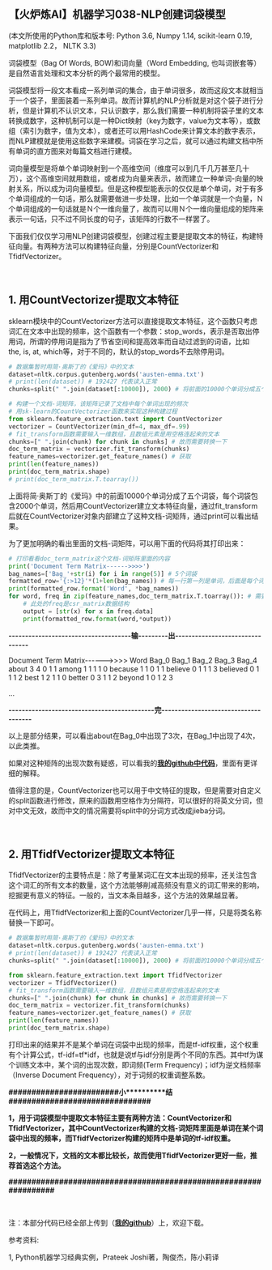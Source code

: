 【火炉炼AI】机器学习038-NLP创建词袋模型
-

(本文所使用的Python库和版本号: Python 3.6, Numpy 1.14, scikit-learn 0.19, matplotlib 2.2， NLTK 3.3)

词袋模型（Bag Of Words, BOW)和词向量（Word Embedding, 也叫词嵌套等）是自然语言处理和文本分析的两个最常用的模型。

词袋模型将一段文本看成一系列单词的集合，由于单词很多，故而这段文本就相当于一个袋子，里面装着一系列单词。故而计算机的NLP分析就是对这个袋子进行分析，但是计算机不认识文本，只认识数字，那么我们需要一种机制将袋子里的文本转换成数字，这种机制可以是一种Dict映射（key为数字，value为文本等），或数组（索引为数字，值为文本），或者还可以用HashCode来计算文本的数字表示，而NLP建模就是使用这些数字来建模。词袋在学习之后，就可以通过构建文档中所有单词的直方图来对每篇文档进行建模。

词向量模型是将单个单词映射到一个高维空间（维度可以到几千几万甚至几十万），这个高维空间就用数组，或者成为向量来表示，故而建立一种单词-向量的映射关系，所以成为词向量模型。但是这种模型能表示的仅仅是单个单词，对于有多个单词组成的一句话，那么就需要做进一步处理，比如一个单词就是一个向量，Ｎ个单词组成的一句话就是Ｎ个一维向量了，故而可以用Ｎ个一维向量组成的矩阵来表示一句话，只不过不同长度的句子，该矩阵的行数不一样罢了。

下面我们仅仅学习用NLP创建词袋模型，创建过程主要是提取文本的特征，构建特征向量。有两种方法可以构建特征向量，分别是CountVectorizer和TfidfVectorizer。

<br/>

## 1. 用CountVectorizer提取文本特征

sklearn模块中的CountVectorizer方法可以直接提取文本特征，这个函数只考虑词汇在文本中出现的频率，这个函数有一个参数：stop_words，表示是否取出停用词，所谓的停用词是指为了节省空间和提高效率而自动过滤到的词语，比如 the, is, at, which等，对于不同的，默认的stop_words不去除停用词。

```Python
# 数据集暂时用简·奥斯丁的《爱玛》中的文本
dataset=nltk.corpus.gutenberg.words('austen-emma.txt')
# print(len(dataset)) # 192427 代表读入正常
chunks=split(" ".join(dataset[:10000]), 2000) # 将前面的10000个单词分成五个词袋，每个袋子装2000个单词

# 构建一个文档-词矩阵，该矩阵记录了文档中每个单词出现的频次
# 用sk-learn的CountVectorizer函数来实现这种构建过程
from sklearn.feature_extraction.text import CountVectorizer
vectorizer = CountVectorizer(min_df=4, max_df=.99)
# fit_transform函数需要输入一维数组，且数组元素是用空格连起来的文本
chunks=[" ".join(chunk) for chunk in chunks] # 故而需要转换一下
doc_term_matrix = vectorizer.fit_transform(chunks)
feature_names=vectorizer.get_feature_names() # 获取
print(len(feature_names)) 
print(doc_term_matrix.shape) 
# print(doc_term_matrix.T.toarray())
```

上面将简·奥斯丁的《爱玛》中的前面10000个单词分成了五个词袋，每个词袋包含2000个单词，然后用CountVectorizer建立文本特征向量，通过fit_transform后就在CountVectorizer对象内部建立了这种文档-词矩阵，通过print可以看出结果。

为了更加明确的看出里面的文档-词矩阵，可以用下面的代码将其打印出来：

```Python
# 打印看看doc_term_matrix这个文档-词矩阵里面的内容
print('Document Term Matrix------>>>>')
bag_names=['Bag_'+str(i) for i in range(5)] # 5个词袋
formatted_row='{:>12}'*(1+len(bag_names)) # 每一行第一列是单词，后面是每个词袋中的频率
print(formatted_row.format('Word', *bag_names))
for word, freq in zip(feature_names,doc_term_matrix.T.toarray()): # 需要装置矩阵
    # 此处的freq是csr_matrix数据结构
    output = [str(x) for x in freq.data]
    print(formatted_row.format(word,*output))
```


**-------------------------------------输---------出--------------------------------**

Document Term Matrix------>>>>
        Word       Bag_0       Bag_1       Bag_2       Bag_3       Bag_4
       about           3           4           0           1           1
       among           1           1           1           1           0
     because           1           1           0           1           1
     believe           0           1           1           1           3
    believed           0           1           1           1           2
        best           1           2           1           1           0
      better           0           3           1           1           2
      beyond           1           0           1           2           3

...

**--------------------------------------------完-------------------------------------**

以上是部分结果，可以看出about在Bag_0中出现了3次，在Bag_1中出现了4次，以此类推。

如果对这种矩阵的出现次数有疑惑，可以看我的[**我的github中代码**](https://github.com/RayDean/MachineLearning)，里面有更详细的解释。

值得注意的是，CountVectorizer也可以用于中文特征的提取，但是需要对自定义的split函数进行修改，原来的函数用空格作为分隔符，可以很好的将英文分词，但对中文无效，故而中文的情况需要将split中的分词方式改成jieba分词。

<br/>

## 2. 用TfidfVectorizer提取文本特征

TfidfVectorizer的主要特点是：除了考量某词汇在文本出现的频率，还关注包含这个词汇的所有文本的数量，这个方法能够削减高频没有意义的词汇带来的影响，挖掘更有意义的特征。一般的，当文本条目越多，这个方法的效果越显著。

在代码上，用TfidfVectorizer和上面的CountVectorizer几乎一样，只是将类名称替换一下即可。

```Python
# 数据集暂时用简·奥斯丁的《爱玛》中的文本
dataset=nltk.corpus.gutenberg.words('austen-emma.txt')
# print(len(dataset)) # 192427 代表读入正常
chunks=split(" ".join(dataset[:10000]), 2000) # 将前面的10000个单词分成五个词袋，每个袋子装2000个单词

from sklearn.feature_extraction.text import TfidfVectorizer
vectorizer = TfidfVectorizer()
# fit_transform函数需要输入一维数组，且数组元素是用空格连起来的文本
chunks=[" ".join(chunk) for chunk in chunks] # 故而需要转换一下
doc_term_matrix = vectorizer.fit_transform(chunks)
feature_names=vectorizer.get_feature_names() # 获取
print(len(feature_names)) 
print(doc_term_matrix.shape) 
```

打印出来的结果并不是某个单词在词袋中出现的频率，而是tf-idf权重，这个权重有个计算公式，tf-idf=tf*idf，也就是说tf与idf分别是两个不同的东西。其中tf为谋个训练文本中，某个词的出现次数，即词频(Term Frequency)；idf为逆文档频率（Inverse Document Frequency），对于词频的权重调整系数。


**\#\#\#\#\#\#\#\#\#\#\#\#\#\#\#\#\#\#\#\#\#\#\#\#小\*\*\*\*\*\*\*\*\*\*结\#\#\#\#\#\#\#\#\#\#\#\#\#\#\#\#\#\#\#\#\#\#\#\#\#\#\#\#\#\#\#**

**1，用于词袋模型中提取文本特征主要有两种方法：CountVectorizer和TfidfVectorizer，其中CountVectorizer构建的文档-词矩阵里面是单词在某个词袋中出现的频率，而TfidfVectorizer构建的矩阵中是单词的tf-idf权重。**

**2，一般情况下，文档的文本都比较长，故而使用TfidfVectorizer更好一些，推荐首选这个方法。**

**\#\#\#\#\#\#\#\#\#\#\#\#\#\#\#\#\#\#\#\#\#\#\#\#\#\#\#\#\#\#\#\#\#\#\#\#\#\#\#\#\#\#\#\#\#\#\#\#\#\#\#\#\#\#\#\#\#\#\#\#\#\#\#\#\#**



<br/>

注：本部分代码已经全部上传到（[**我的github**](https://github.com/RayDean/MachineLearning)）上，欢迎下载。

参考资料:

1, Python机器学习经典实例，Prateek Joshi著，陶俊杰，陈小莉译